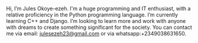 Hi, I’m Jules Okoye-ezeh.
I'm a huge programming and IT enthusiast, with a relative proficiency in the Python programming language.
I’m currently learning C++ and Django. 
I’m looking to learn more and work with anyone with dreams to create something significant for the society.
You can contact me via email: julesezeh23@gmail.com or via whatsapp:+2349038631650.

<!---
Popejigg/Popejigg is a ✨ special ✨ repository because its `README.md` (this file) appears on your GitHub profile.
You can click the Preview link to take a look at your changes.
--->
